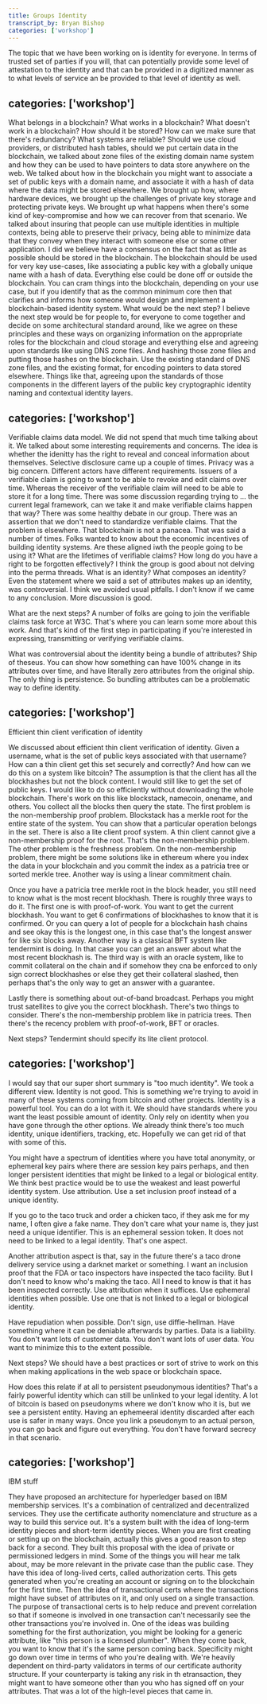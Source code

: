 ```yaml
---
title: Groups Identity
transcript_by: Bryan Bishop
categories: ['workshop']
---
```



The topic that we have been working on is identity for everyone. In terms of trusted set of parties if you will, that can potentially provide some level of attestation to the identity and that can be provided in a digitized manner as to what levels of service an be provided to that level of identity as well.

categories: ['workshop']
----

What belongs in a blockchain? What works in a blockchain? What doesn't work in a blockchain? How should it be stored? How can we make sure that there's redundancy? What systems are reliable? Should we use cloud providers, or distributed hash tables,  should we put certain data in the blockchain, we talked about zone files of the existing domain name system and how they can be used to have pointers to data store anywhere on the web. We talked about how in the blockchain you might want to associate a set of public keys with a domain name, and associate it with a hash of data where the data might be stored elsewhere. We brought up how, where hardware devices, we brought up the challenges of private key storage and protecting private keys. We brought up what happens when there's some kind of key-compromise and how we can recover from that scenario. We talked about insuring that people can use multiple identities in multiple contexts, being able to preserve their privacy, being able to minimize data that they convey when they interact with someone else or some other application. I did we believe have a consensus on the fact that as little as possible should be stored in the blockchain. The blockchain should be used for very key use-cases, like associating a public key with a globally unique name with a hash of data. Everything else could be done off or outside the blockchain. You can cram things into the blockchain, depending on your use case, but if you identify that as the common minimum core then that clarifies and informs how someone would design and implement a blockchain-based identity system. What would be the next step? I believe the next step would be for people to, for everyone to come together and decide on some architectural standard around, like we agree on these principles and these ways on organizing information on the appropriate roles for the blockchain and cloud storage and everything else and agreeing upon standards like using DNS zone files. And hashing those zone files and putting those hashes on the blockchain. Use the existing standard of DNS zone files, and the existing format, for encoding pointers to data stored elsewhere. Things like that, agreeing upon the standards of those components in the different layers of the public key cryptographic identity naming and contextual identity layers.

categories: ['workshop']
----

Verifiable claims data model. We did not spend that much time talking about it. We talked about some interesting requirements and concerns. The idea is whether the idenitty has the right to reveal and conceal information about themselves. Selective disclosure came up a couple of times. Privacy was a big concern. Different actors have different requirements. Issuers of a verifiable claim is going to want to be able to revoke and edit claims over time. Whereas the receiver of the verifiable claim will need to be able to store it for a long time. There was some discussion regarding trying to ... the current legal framework, can we take it and make verifiable claims happen that way? There was some healthy debate in our group. There was an assertion that we don't need to standardize verifiable claims. That the problem is elsewhere. That blockchain is not a panacea. That was said a number of times. Folks wanted to know about the economic incentives of building identity systems. Are these aligned iwth the people going to be using it? What are the lifetimes of verifiable claims? How long do you have a right to be forgotten effectively? I think the group is good about not delving into the perma threads. What is an identity? What composes an identity? Even the statement where we said a set of attributes makes up an identity, was controversial. I think we avoided usual pitfalls. I don't know if we came to any conclusion. More discussion is good.

What are the next steps? A number of folks are going to join the verifiable claims task force at W3C. That's where you can learn some more about this work. And that's kind of the first step in participating if you're interested in expressing, transmitting or verifying verifiable claims.

What was controversial about the identity being a bundle of attributes? Ship of theseus. You can show how something can have 100% change in its attributes over time, and have literally zero attributes from the original ship. The only thing is persistence. So bundling attributes can be a problematic way to define identity.

categories: ['workshop']
----

Efficient thin client verification of identity

We discussed about efficient thin client verification of identity. Given a username, what is the set of public keys associated with that username? How can a thin client get this set securely and correctly? And how can we do this on a system like bitcoin? The assumption is that the client has all the blockhashes but not the block content. I would still like to get the set of public keys. I would like to do so efficiently without downloading the whole blockchain. There's work on this like blockstack, namecoin, onename, and others. You collect all the blocks then query the state. The first problem is the non-membership proof problem. Blockstack has a merkle root for the entire state of the system. You can show that a particular operation belongs in the set. There is also a lite client proof system. A thin client cannot give a non-membership proof for the root. That's the non-membership problem. The other problem is the freshness problem. On the non-membership problem, there might be some solutions like in ethereum where you index the data in your blockchain and you commit the index as a patricia tree or sorted merkle tree. Another way is using a linear commitment chain.

Once you have a patricia tree merkle root in the block header, you still need to know what is the most recent blockhash. There is roughly three ways to do it. The first one is with proof-of-work. You want to get the current blockhash. You want to get 6 confirmations of blockhashes to know that it is confirmed. Or you can query a lot of people for a blockchain hash chains and see okay this is the longest one, in this case that's the longest answer for like six blocks away. Another way is a classical BFT system like tendermint is doing. In that case you can get an answer about what the most recent blockhash is. The third way is with an oracle system, like to commit collateral on the chain and if somehow they cna be enforced to only sign correct blockhashes or else they get their collateral slashed, then perhaps that's the only way to get an answer with a guarantee.

Lastly there is something about out-of-band broadcast. Perhaps you might trust satellites to give you the correct blockhash. There's two things to consider. There's the non-membership problem like in patricia trees. Then there's the recency problem with proof-of-work, BFT or oracles.

Next steps? Tendermint should specify its lite client protocol.

categories: ['workshop']
----

I would say that our super short summary is "too much identity". We took a different view. Identity is not good. This is something we're trying to avoid in many of these systems coming from bitcoin and other projects. Identity is a powerful tool. You can do a lot with it. We should have standards where you want the least possible amount of identity. Only rely on identity when you have gone through the other options. We already think there's too much identity, unique identifiers, tracking, etc. Hopefully we can get rid of that with some of this.

You might have a spectrum of identities where you have total anonymity, or ephemeral key pairs where there are session key pairs perhaps, and then longer persistent identities that might be linked to a legal or biological entity. We think best practice would be to use the weakest and least powerful identity system. Use attribution. Use a set inclusion proof instead of a unique identity.

If you go to the taco truck and order a chicken taco, if they ask me for my name, I often give a fake name. They don't care what your name is, they just need a unique identifier. This is an ephemeral session token. It does not need to be linked to a legal identity. That's one aspect.

Another attribution aspect is that, say in the future there's a taco drone delivery service using a darknet market or something. I want an inclusion proof that the FDA or taco inspectors have inspected the taco facility. But I don't need to know who's making the taco. All I need to know is that it has been inspected correctly. Use attribution when it suffices. Use ephemeral identities when possible. Use one that is not linked to a legal or biological identity.

Have repudiation when possible. Don't sign, use diffie-hellman. Have something where it can be deniable afterwards by parties. Data is a liability. You don't want lots of customer data. You don't want lots of user data. You want to minimize this to the extent possible.

Next steps? We should have a best practices or sort of strive to work on this when making applications in the web space or blockchain space.

How does this relate if at all to persistent pseudonymous identities? That's a fairly powerful identity which can still be unlinked to your legal identity. A lot of bitcoin is based on pseudonyms where we don't know who it is, but we see a persistent entity. Having an ephemeeral identity discarded after each use is safer in many ways. Once you link a pseudonym to an actual person, you can go back and figure out everything. You don't have forward secrecy in that scenario.

categories: ['workshop']
----

IBM stuff

They have proposed an architecture for hyperledger based on IBM membership services. It's a combination of centralized and decentralized services. They use the certificate authority nomenclature and structure as a way to build this service out. It's a system built with the idea of long-term identity pieces and short-term identity pieces. When you are first creating or setting up on the blockchain, actually this gives a good reason to step back for a second. They built this proposal with the idea of private or permissioned ledgers in mind. Some of the things you will hear me talk about, may be more relevant in the private case than the public case. They have this idea of long-lived certs, called authorization certs. This gets generated when you're creating an account or signing on to the blockchain for the first time. Then the idea of transactional certs where the transactions might have subset of attributes on it, and only used on a single transaction. The purpose of transactional certs is to help reduce and prevent correlation so that if someone is involved in one transaction can't necessarily see the other transactions you're involved in. One of the ideas was building something for the first authorization, you might be looking for a generic attribute, like "this person is a licensed plumber". When they come back, you want to know that it's the same person coming back. Specificity might go down over time in terms of who you're dealing with. We're heavily dependent on third-party validators in terms of our certificate authority structure. If your counterparty is taking any risk in th etransaction, they might want to have someone other than you who has signed off on your attributes. That was a lot of the high-level pieces that came in.
